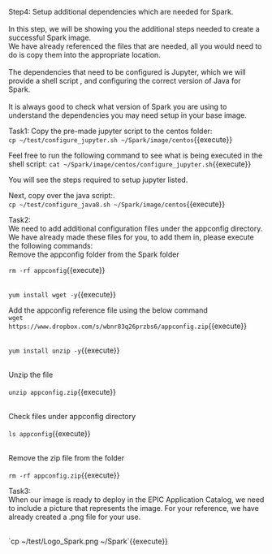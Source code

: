Step4: Setup additional dependencies which are needed for Spark.
<br>
<br>
In this step, we will be showing you the additional steps needed to create a successful Spark image.<br> 
We have already referenced the files that are needed, all you would need to do is copy them into the appropriate location. <br>
<br>The dependencies that need to be configured is Jupyter, which we will provide a shell script , and configuring the correct version of Java for Spark. <br>
<br>It is always good to check what version of Spark you are using to understand the dependencies you may need setup in your base image.


Task1:
Copy the pre-made jupyter script to the centos folder:<br>
`cp ~/test/configure_jupyter.sh ~/Spark/image/centos`{{execute}}

Feel free to run the following command to see what is being executed in the shell script: 
`cat ~/Spark/image/centos/configure_jupyter.sh`{{execute}}

You will see the steps required to setup jupyter listed.

Next, copy over the java script:.<br>
`cp ~/test/configure_java8.sh ~/Spark/image/centos`{{execute}}

Task2: 
<br>We need to add additional configuration files under the appconfig directory. We have already made these files for you, to add them in, please execute the following commands:
<br>Remove the appconfig folder from the Spark folder<br>

`rm -rf appconfig`{{execute}}

<br>`yum install wget -y`{{execute}}

Add the appconfig reference file using the below command<br>
`wget https://www.dropbox.com/s/wbnr83q26przbs6/appconfig.zip`{{execute}}

<br>`yum install unzip -y`{{execute}}

<br>Unzip the file<br>
<br>`unzip appconfig.zip`{{execute}}

<br>Check files under appconfig directory<br>
<br>`ls appconfig`{{execute}}

<br>Remove the zip file from the folder<br>
<br>`rm -rf appconfig.zip`{{execute}}

Task3:
<br>When our image is ready to deploy in the EPIC Application Catalog, we need to include a picture that represents the image. For your reference, we have already created a .png file for your use.

<br>
`cp ~/test/Logo_Spark.png ~/Spark`{{execute}}
